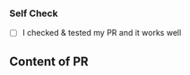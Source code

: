 ### Self Check

- [ ] I checked & tested my PR and it works well

## Content of PR

<!-- Describe what you did in detail. -->
